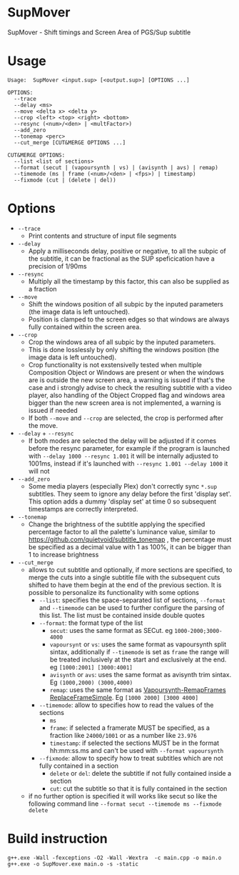 # SupMover
SupMover - Shift timings and Screen Area of PGS/Sup subtitle

# Usage
```
Usage:  SupMover <input.sup> [<output.sup>] [OPTIONS ...]

OPTIONS:
  --trace
  --delay <ms>
  --move <delta x> <delta y>
  --crop <left> <top> <right> <bottom>
  --resync (<num>/<den> | <multFactor>)
  --add_zero
  --tonemap <perc>
  --cut_merge [CUT&MERGE OPTIONS ...]

CUT&MERGE OPTIONS:
  --list <list of sections>
  --format (secut | (vapoursynth | vs) | (avisynth | avs) | remap)
  --timemode (ms | frame (<num>/<den> | <fps>) | timestamp)
  --fixmode (cut | (delete | del))
```

# Options
* `--trace`
  * Print contents and structure of input file segments
* `--delay`
  * Apply a milliseconds delay, positive or negative, to all the subpic of the subtitle, it can be fractional as the SUP speficication have a precision of 1/90ms
* `--resync`
  * Multiply all the timestamp by this factor, this can also be supplied as a fraction
* `--move`
  * Shift the windows position of all subpic by the inputed parameters (the image data is left untouched).
  * Position is clamped to the screen edges so that windows are always fully contained within the screen area.
* `--crop`
  * Crop the windows area of all subpic by the inputed parameters.
  * This is done losslessly by only shifting the windows position (the image data is left untouched).
  * Crop functionality is not exstensivelly tested when multiple Composition Object or Windows are present or when the windows are is outside the new screen area, a warning is issued if that's the case and i strongly advise to check the resulting subtitle with a video player, also handling of the Object Cropped flag and windows area bigger than the new screen area is not implemented, a warning is issued if needed
  * If both `--move` and `--crop` are selected, the crop is performed after the move.
* `--delay` + `--resync`
  * If both modes are selected the delay will be adjusted if it comes before the resync parameter, for example if the program is launched with `--delay 1000 --resync 1.001` it will be internally adjusted to 1001ms, instead if it's launched with `--resync 1.001 --delay 1000` it will not
* `--add_zero`
  * Some media players (especially Plex) don't correctly sync `*.sup` subtitles.  They seem to ignore any delay before the first 'display set'.  This option adds a dummy 'display set' at time 0 so subsequent timestamps are correctly interpreted.
* `--tonemap`
  * Change the brightness of the subtitle applying the specified percentage factor to all the palette's luminance value, similar to https://github.com/quietvoid/subtitle_tonemap , the percentage must be specified as a decimal value with 1 as 100%, it can be bigger than 1 to increase brightness
* `--cut_merge`
  * allows to cut subtitle and optionally, if more sections are specified, to merge the cuts into a single subtitle file with the subsequent cuts shifted to have them begin at the end of the previous section. It is possible to personalize its functionality with some options
    * `--list`: specifies the space-separated list of sections, `--format` and `--timemode` can be used to further configure the parsing of this list. The list must be contained inside double quotes
    * `--format`: the format type of the list
      * `secut`: uses the same format as SECut. eg `1000-2000;3000-4000`
      * `vapoursynt` or `vs`: uses the same format as vapoursynth split sintax, additionally if `--timemode` is set as `frame` the range will be treated inclusively at the start and exclusively at the end. eg `[1000:2001] [3000:4001]`
      * `avisynth` or `avs`: uses the same format as avisynth trim sintax. Eg `(1000,2000) (3000,4000)`
      * `remap`: uses the same format as [Vapoursynth-RemapFrames ReplaceFrameSimple](https://github.com/Irrational-Encoding-Wizardry/Vapoursynth-RemapFrames#replaceframessimple). Eg `[1000 2000] [3000 4000]`
    * `--timemode`: allow to specifies how to read the values of the sections
      * `ms`
      * `frame`: if selected a framerate MUST be specified, as a fraction like `24000/1001` or as a number like `23.976`
      * `timestamp`: if selected the sections MUST be in the format hh:mm:ss.ms and can't be used with `--format vapoursynth`
    * `--fixmode`: allow to specify how to treat subtitles which are not fully contained in a section
      * `delete` or `del`: delete the subtitle if not fully contained inside a section
      * `cut`: cut the subtitle so that it is fully contained in the section
  * if no further option is specified it will works like secut so like the following command line `--format secut --timemode ms --fixmode delete`


# Build instruction
```
g++.exe -Wall -fexceptions -O2 -Wall -Wextra  -c main.cpp -o main.o
g++.exe -o SupMover.exe main.o -s -static
```
